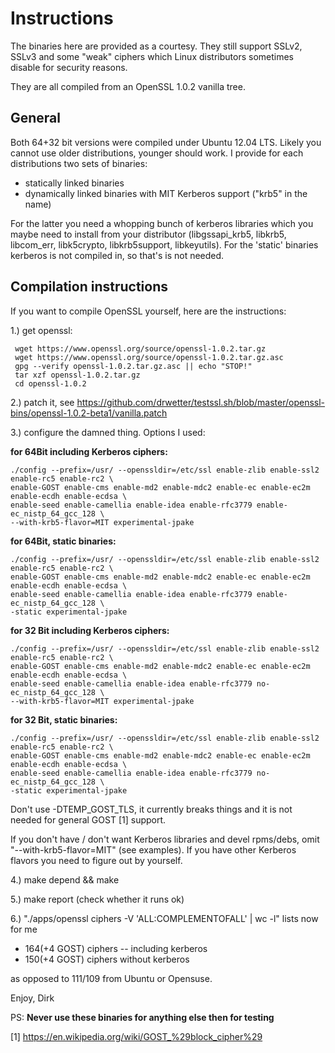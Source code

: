 

Instructions
============

The binaries here are provided as a courtesy. They still support SSLv2, SSLv3
and some "weak" ciphers which Linux distributors sometimes disable for security 
reasons.

They are all compiled from an OpenSSL 1.0.2 vanilla tree.


General
-------

Both 64+32 bit versions were compiled under Ubuntu 12.04 LTS. Likely you
cannot use older distributions, younger should work. I provide for each
distributions two sets of binaries:

* statically linked binaries
* dynamically linked binaries with MIT Kerberos support ("krb5" in the name)

For the latter you need a whopping bunch of kerberos libraries which you maybe need to 
install from your distributor (libgssapi_krb5, libkrb5, libcom_err, libk5crypto, libkrb5support, 
libkeyutils). For the 'static' binaries kerberos is not compiled in, so that's is not needed.



Compilation instructions
------------------------

If you want to compile OpenSSL yourself, here are the instructions:

1.) get openssl:

     wget https://www.openssl.org/source/openssl-1.0.2.tar.gz
     wget https://www.openssl.org/source/openssl-1.0.2.tar.gz.asc
     gpg --verify openssl-1.0.2.tar.gz.asc || echo "STOP!"
     tar xzf openssl-1.0.2.tar.gz
     cd openssl-1.0.2

2.)  patch it, see https://github.com/drwetter/testssl.sh/blob/master/openssl-bins/openssl-1.0.2-beta1/vanilla.patch

3.) configure the damned thing. Options I used:

**for 64Bit including Kerberos ciphers:**

    ./config --prefix=/usr/ --openssldir=/etc/ssl enable-zlib enable-ssl2 enable-rc5 enable-rc2 \
    enable-GOST enable-cms enable-md2 enable-mdc2 enable-ec enable-ec2m enable-ecdh enable-ecdsa \
    enable-seed enable-camellia enable-idea enable-rfc3779 enable-ec_nistp_64_gcc_128 \
    --with-krb5-flavor=MIT experimental-jpake  
    
**for 64Bit, static binaries:**    

    ./config --prefix=/usr/ --openssldir=/etc/ssl enable-zlib enable-ssl2 enable-rc5 enable-rc2 \
    enable-GOST enable-cms enable-md2 enable-mdc2 enable-ec enable-ec2m enable-ecdh enable-ecdsa \
    enable-seed enable-camellia enable-idea enable-rfc3779 enable-ec_nistp_64_gcc_128 \
    -static experimental-jpake  

**for 32 Bit including Kerberos ciphers:**

    ./config --prefix=/usr/ --openssldir=/etc/ssl enable-zlib enable-ssl2 enable-rc5 enable-rc2 \
    enable-GOST enable-cms enable-md2 enable-mdc2 enable-ec enable-ec2m enable-ecdh enable-ecdsa \
    enable-seed enable-camellia enable-idea enable-rfc3779 no-ec_nistp_64_gcc_128 \
    --with-krb5-flavor=MIT experimental-jpake 
    
 **for 32 Bit, static binaries:**

    ./config --prefix=/usr/ --openssldir=/etc/ssl enable-zlib enable-ssl2 enable-rc5 enable-rc2 \
    enable-GOST enable-cms enable-md2 enable-mdc2 enable-ec enable-ec2m enable-ecdh enable-ecdsa \
    enable-seed enable-camellia enable-idea enable-rfc3779 no-ec_nistp_64_gcc_128 \
    -static experimental-jpake 

Don't use -DTEMP_GOST_TLS, it currently breaks things and it is not needed for general GOST [1] support.

If you don't have / don't want Kerberos libraries and devel rpms/debs, omit
"--with-krb5-flavor=MIT" (see examples). If you have other Kerberos flavors you
need to figure out by yourself.

4.) make depend && make

5.) make report (check whether it runs ok)

6.) "./apps/openssl ciphers -V 'ALL:COMPLEMENTOFALL' | wc -l" lists now for me 
* 164(+4 GOST) ciphers -- including kerberos
* 150(+4 GOST) ciphers without kerberos

as opposed to 111/109 from Ubuntu or Opensuse. 

Enjoy, Dirk

PS: **Never use these binaries for anything else then for testing**


[1] https://en.wikipedia.org/wiki/GOST_%29block_cipher%29
